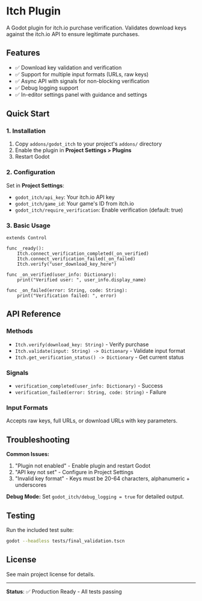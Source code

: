 # Itch Plugin

A Godot plugin for itch.io purchase verification. Validates download keys against the itch.io API to ensure legitimate purchases.

## Features

- ✅ Download key validation and verification
- ✅ Support for multiple input formats (URLs, raw keys)
- ✅ Async API with signals for non-blocking verification
- ✅ Debug logging support
- ✅ In-editor settings panel with guidance and settings


## Quick Start

### 1. Installation
1. Copy `addons/godot_itch` to your project's `addons/` directory
2. Enable the plugin in **Project Settings > Plugins**
3. Restart Godot

### 2. Configuration
Set in **Project Settings**:
- `godot_itch/api_key`: Your itch.io API key
- `godot_itch/game_id`: Your game's ID from itch.io
- `godot_itch/require_verification`: Enable verification (default: true)

### 3. Basic Usage
```gdscript
extends Control

func _ready():
    Itch.connect_verification_completed(_on_verified)
    Itch.connect_verification_failed(_on_failed)
    Itch.verify("user_download_key_here")

func _on_verified(user_info: Dictionary):
    print("Verified user: ", user_info.display_name)

func _on_failed(error: String, code: String):
    print("Verification failed: ", error)
```

## API Reference

### Methods
- `Itch.verify(download_key: String)` - Verify purchase
- `Itch.validate(input: String) -> Dictionary` - Validate input format
- `Itch.get_verification_status() -> Dictionary` - Get current status

### Signals
- `verification_completed(user_info: Dictionary)` - Success
- `verification_failed(error: String, code: String)` - Failure

### Input Formats
Accepts raw keys, full URLs, or download URLs with key parameters.

## Troubleshooting

**Common Issues:**
1. "Plugin not enabled" - Enable plugin and restart Godot
2. "API key not set" - Configure in Project Settings
3. "Invalid key format" - Keys must be 20-64 characters, alphanumeric + underscores

**Debug Mode:**
Set `godot_itch/debug_logging = true` for detailed output.

## Testing
Run the included test suite:
```bash
godot --headless tests/final_validation.tscn
```

## License
See main project license for details.

---
**Status**: ✅ Production Ready - All tests passing
